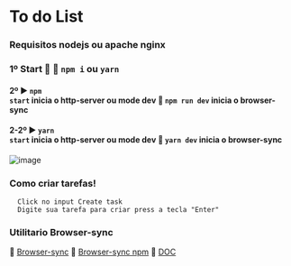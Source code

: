 # To do List

### Requisitos nodejs ou apache nginx

### 1º Start :rocket: :truck: <code>npm i</code> ou <code>yarn</code>
#### 2º :arrow_forward: <code>npm start</code> inicia o http-server ou mode dev :construction: <code>npm run dev</code> inicia o browser-sync
#### 2-2º :arrow_forward: <code>yarn start</code> inicia o http-server ou mode dev :construction: <code>yarn dev</code> inicia o browser-sync

![image](https://i.imgur.com/phcU9mf.png)

### Como criar tarefas!

```
  Click no input Create task
  Digite sua tarefa para criar press a tecla "Enter"
```

### Utilitario Browser-sync

:link: [Browser-sync](https://www.browsersync.io/)
:link: [Browser-sync npm](https://www.npmjs.com/package/browser-sync)
:link: [DOC](https://www.browsersync.io/docs)

